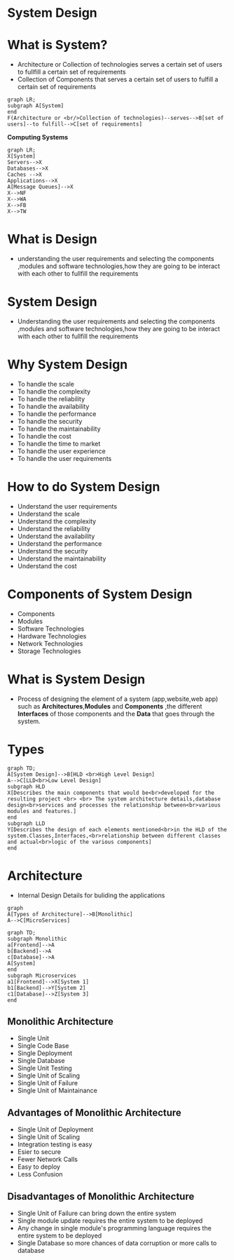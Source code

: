 # System Design

# **What is System**?

- Architecture or Collection of technologies serves a certain set of users to fullfill a certain set of requirements
- Collection of Components that serves a certain set of users to fulfill a certain set of requirements

```mermaid
graph LR;
subgraph A[System]
end
F(Architecture or <br/>Collection of technologies)--serves-->B[set of users]--to fulfill-->C[set of requirements]
```

**Computing Systems**

```mermaid
graph LR;
X[System]
Servers-->X
Databases-->X
Caches -->X
Applications-->X
A[Message Queues]-->X
X-->NF
X-->WA
X-->FB
X-->TW
```

# **What is Design**

- understanding the user requirements and selecting the components ,modules and software technologies,how they are going to be interact with each other to fullfill the requirements

# **System Design**

- Understanding the user requirements and selecting the components ,modules and software technologies,how they are going to be interact with each other to fullfill the requirements

# **Why System Design**

- To handle the scale
- To handle the complexity
- To handle the reliability
- To handle the availability
- To handle the performance
- To handle the security
- To handle the maintainability
- To handle the cost
- To handle the time to market
- To handle the user experience
- To handle the user requirements

# **How to do System Design**

- Understand the user requirements
- Understand the scale
- Understand the complexity
- Understand the reliability
- Understand the availability
- Understand the performance
- Understand the security
- Understand the maintainability
- Understand the cost

# **Components of System Design**

- Components
- Modules
- Software Technologies
- Hardware Technologies
- Network Technologies
- Storage Technologies

# **What is System Design**

- Process of designing the element of a system (app,website,web app) such as **Architectures**,**Modules** and **Components** ,the different **Interfaces** of those components and the **Data** that goes through the system.

# **Types**

```mermaid
graph TD;
A[System Design]-->B[HLD <br>High Level Design]
A-->C[LLD<br>Low Level Design]
subgraph HLD
X[Describes the main components that would be<br>developed for the resulting project <br> <br> The system architecture details,database design<br>services and processes the relationship between<br>various modules and features.]
end
subgraph LLD
Y[Describes the design of each elements mentioned<br>in the HLD of the system.Classes,Interfaces,<br>relationship between different classes and actual<br>logic of the various components]
end
```

# **Architecture**

- Internal Design Details for buliding the applications

```mermaid
graph
A[Types of Architecture]-->B[Monolithic]
A-->C[MicroServices]
```

```mermaid
graph TD;
subgraph Monolithic
a[Frontend]-->A
b[Backend]-->A
c[Database]-->A
A[System]
end
subgraph Microservices
a1[Frontend]-->X[System 1]
b1[Backend]-->Y[System 2]
c1[Database]-->Z[System 3]
end
```
## Monolithic Architecture
- Single Unit
- Single Code Base
- Single Deployment
- Single Database
- Single Unit Testing
- Single Unit of Scaling
- Single Unit of Failure
- Single Unit of Maintainance
## Advantages of Monolithic Architecture
- Single Unit of Deployment
- Single Unit of Scaling
- Integration testing is easy
- Esier to secure
- Fewer Network Calls
- Easy to deploy
- Less Confusion
## Disadvantages of Monolithic Architecture
- Single Unit of Failure can bring down the entire system
- Single module update requires the entire system to be deployed
- Any change in single module's programming language requires the entire system to be deployed
- Single Database so more chances of data corruption or more calls to database


